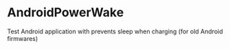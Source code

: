 # AndroidPowerWake
Test Android application with prevents sleep when charging (for old Android firmwares)

